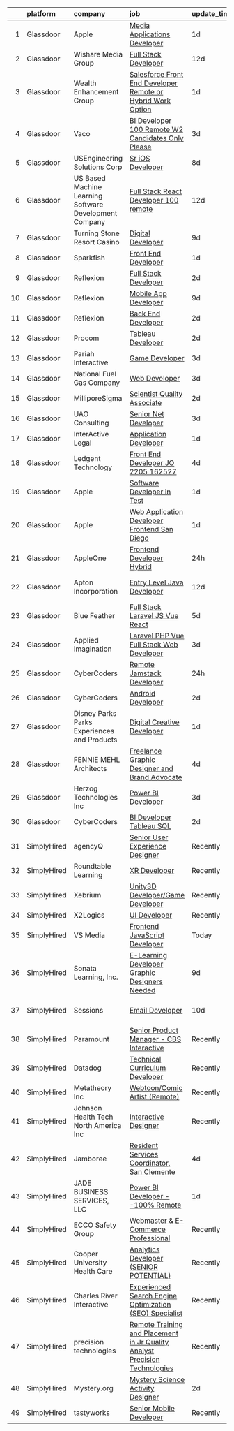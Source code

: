 

|    | platform    | company                                                | job                                                                                                                                                                                                                                                                                                                                                                                                                                                                                                                                                                                                                                                                                                                                                                                                                                                                                                                                                                                                                                                                                                                                                                                                                                                                                                                                                                                  | update_time   | location                  |
|---:|:------------|:-------------------------------------------------------|:-------------------------------------------------------------------------------------------------------------------------------------------------------------------------------------------------------------------------------------------------------------------------------------------------------------------------------------------------------------------------------------------------------------------------------------------------------------------------------------------------------------------------------------------------------------------------------------------------------------------------------------------------------------------------------------------------------------------------------------------------------------------------------------------------------------------------------------------------------------------------------------------------------------------------------------------------------------------------------------------------------------------------------------------------------------------------------------------------------------------------------------------------------------------------------------------------------------------------------------------------------------------------------------------------------------------------------------------------------------------------------------|:--------------|:--------------------------|
|  1 | Glassdoor   | Apple                                                  | [Media Applications Developer](https://www.glassdoor.com/partner/jobListing.htm?pos=118&ao=1110586&s=58&guid=00000181329bb70dbc6492e8b02d0a71&src=GD_JOB_AD&t=SR&vt=w&cs=1_e528e270&cb=1654411475120&jobListingId=1007917016527&cpc=FB7E4A1762AE5BEC&jrtk=3-0-1g4p9ndp9r0ra801-1g4p9ndpqhara800-16963912b763df2f--6NYlbfkN0BvKrLyj5gPmtZO9T8euul8TCxuuKNOtzRJOomxnwSEodTz2Bc-sPZlC5mDe-NOaJjo2lqg1vkfFwxp98o8Uk1OUl-wSy-p70lRg1Md9quEAmJ7vZsz_PZygP14VpduBU0vufSkZ72pY6UMR9vqxIfkCAfeQMD4XkL5GIZg-1cuUoJfKev6UM-sg-FYytctde41GZYrCCZoS1FlGewQlD74v6SqXMzZrMrSXQRU4rRVlt4zWBW2gNrsNQ7LjwX_U12sheZxzL_yx-eFEp4FGsMFTmp6O03UPtLcMNQGL6K5na1S1mlKvMVDl09v79qZpiXo9xRlQhH8gvo6Lxrhu0EwKF6sROA1GrVlazPVbXFwpvoDfqI5-HoVwianfKUWq_ne0FnKekHWFPpUhAd_7qDLy-1mSZmExVs8tYTWZGnAJOq-uoPKUv61TaAs5nj4j2zNQ6tSjlJTzZztNM-MmanxGUg-ZVscJWSBkOazE4SatYhWCoKGx0XohawbIxx81Q5qswLYJqkCsk_9_B_tSbRcCxy_QTjZU4OMMKnQ-LLC_ogWOvR1dua0d51OWwfqyRmsDq9lJ_-pxMO3A6WvfZHdA3WlmkXOA4uVgpHbJD8eeNI4EFs69Q-IGEcKzjCku8DH4Vr6YTRXoEs8oKyrCvZDLKe1S9H8hQMQpu0q_dDvLdcSGgKbbZDDJidGvTLz1Q_-enDsUTQ_H_RPevDkiY9o1iEyGQ7k67XAeTeHiItclcN6PkLYU9dwKnZM8uhlf666Ue6mKCaTLZOvxcsIttnk6RkBEjK1iN2T3m8HA2nsK1g_qeQROvkVlbcw2TFmv11_Ul8fHRKwXahLnslaceZ6JKiueaazLBGKDgZzPBJ0IqltP5CmDNHSmenhiG8e8VxuuRhOdCY8xOusR5l0zhlVfbr0Jzp3TmQEAgi7tJ52gR_2stYt3e_mmkY_sO7v1fo%3D)                                                     | 1d            | San Diego, CA             |
|  2 | Glassdoor   | Wishare Media Group                                    | [Full Stack Developer](https://www.glassdoor.com/partner/jobListing.htm?pos=116&ao=1110586&s=58&guid=00000181329bb70dbc6492e8b02d0a71&src=GD_JOB_AD&t=SR&vt=w&ea=1&cs=1_e49bf6bc&cb=1654411475120&jobListingId=1007886476731&cpc=1160948BCBA38B5B&jrtk=3-0-1g4p9ndp9r0ra801-1g4p9ndpqhara800-4508e494af20f0b5--6NYlbfkN0DUFWzqY9CjH7p4cvm6nAZMubdorEmTj_XqsK4LrSuzGOqsOu_LpdC_iA01lwkdT_ee6gI0LtsDEutQCgmXPUyK-6QGqQTqwIs1mw51ir7LokVnmb8ix9G26zqjJbtBb4-QMII2hXKuvTy7lWxYMWyGxJucMQFLIbx3KNIlI2M6Lu6J72n_eTMhXqu7JQlNhQr6QTIEUX763gXGh3q37O5ZjuRnsv1sGdtzug16R3yx5-MISb-5E8NgOEuZ_rr7Ig9Ixw64KmX9iOzO_6Cz9BGnoeMAXh0ET2-GJIbOG4SZSeJUdP1lYhwNs9Odtq6Oui8q8H9tM1qcLbfqyD5KT5o8fBNRJCcBXSSeiRWL-R-wdAyt5DdnItqrL_kPtySkVs9_IcwJKZDlgFVuR6YIFLjzYgn4FaqIGFyLdSJ8BzEsYzqIyf10GVvR82NF_DU7BlFIoLr9filk3FBUt2mVAOF6ovc2T2QrYx2wtuvmMkK5TP9_d-6tw3LoT2XFxkoYASzC9E1FssnOtg%3D%3D)                                                                                                                                                                                                                                                                                                                                                                                                                                                                                                          | 12d           | El Monte, CA              |
|  3 | Glassdoor   | Wealth Enhancement Group                               | [Salesforce Front End Developer  Remote or Hybrid Work Option ](https://www.glassdoor.com/partner/jobListing.htm?pos=111&ao=1110586&s=58&guid=00000181329bb70dbc6492e8b02d0a71&src=GD_JOB_AD&t=SR&vt=w&ea=1&cs=1_042413ed&cb=1654411475119&jobListingId=1007915736622&cpc=5E31031E1AFF45A7&jrtk=3-0-1g4p9ndp9r0ra801-1g4p9ndpqhara800-0ccc1cf0bafe88e9--6NYlbfkN0D6woh6lFYKyivXHV62vzuzvYTPrX3VFjDhMMqA7YWkr4Gv83HeQTP3icpOIR_rg0H3C9TEu5wyQwFx1Aki4gDl2IygzcdcWmTTuhbxdfJSJ9Pk7Brw-7KW2wGssBvC1NdPbdLTbbDGJSR1TDY7M1O_vchpA5R4SFOSBFfshzd07z7v_cHl4nswqDvjdW3AHyIQDcBI383MFYpcLdGnj_hljbJ0ublBOcmTIip_1zqPX5aKgwTL2xn_IoJlrytg6rJXJIXpWevZV3Folx_IgZww9o3w3pxdHjJOIfsAs0b0msMWb3v-kru3kTx-yhhzsRW0WERwBvqkw5mKb4SHEpXzHzekScXTupsSh1WYxTnFBr06TBwSJnuKzz-v7S3V1fNZ_L1M_QVmXMl-Vg_TEpkix7TA2st0gIM3cy7ggUa2-XUgMzovAMjMjRRqIVv74fNSHRLX1kppBRJAZqhNKCe0kjV-Mhr1F1115Y23pD1k7uJHYFhmi_NK4pne1PHmqwvDZ5EutJQob01XXpNQYL0TW5MHSN7QDiI%3D)                                                                                                                                                                                                                                                                                                                                                                                                                                               | 1d            | Plymouth, MN              |
|  4 | Glassdoor   | Vaco                                                   | [BI Developer   100  Remote   W2 Candidates Only Please](https://www.glassdoor.com/partner/jobListing.htm?pos=130&ao=1110586&s=58&guid=00000181329bb70dbc6492e8b02d0a71&src=GD_JOB_AD&t=SR&vt=w&ea=1&cs=1_e52fd1d7&cb=1654411475122&jobListingId=1007910911163&cpc=FB7E4A1762AE5BEC&jrtk=3-0-1g4p9ndp9r0ra801-1g4p9ndpqhara800-2877968850c5ad27--6NYlbfkN0D_sybMACCpf9B-677oK5j6rPldVB6BlrVvFjO_o-GJZbzuF-qh4PxErFUqfUsv_6uA2A4nw9nY-QOk3WfytwssSh3reG7CR9eXA33i54-jvkL0JLXQuOrfTE_c4FlBCcM1ql99t57QjSdGHQ1skjjnHY4qewSC3nFQav9RFNZ-SpYO3QGyxZawRCX84b_dFm-B5c6au0D6da5mGNVtrH05hJtbd16_ZZkxWied-rMiOSBYNhugLIhh8cNxxiNg_SB-kecK75Ni4zMWktGznwYE6-aEnIcpuRtZQmwfpn0VvXMib93LbXDxq97s6xs056f0aSKq-vyaJH6sHrrMUR7cMy3Rvx3stwx4Ah1erMiXZbL-GRgPJYECuiaTCdhDSBobnM-arWerfcXp1q5J-bz4Nh-5_nFoVBay8qFR5_tQrbEt3S1MARLQXuPQ0_fWriFRg2vjWWT0uUZLtENGFi1uBlQu9d05GFdgDI1qXQEWT1_oj_DzlrBt1vWXR0xbU4rrRUSaFG0gvxeYO4w85PZr0q6cvXB9q5HDSlqOffrVdg%3D%3D)                                                                                                                                                                                                                                                                                                                                                                                                                                        | 3d            | Remote                    |
|  5 | Glassdoor   | USEngineering Solutions Corp                           | [Sr  iOS Developer](https://www.glassdoor.com/partner/jobListing.htm?pos=101&ao=1110586&s=58&guid=00000181329bb70dbc6492e8b02d0a71&src=GD_JOB_AD&t=SR&vt=w&ea=1&cs=1_a5b0c6c0&cb=1654411475117&jobListingId=1007898500656&cpc=297CB4EAB7D64A33&jrtk=3-0-1g4p9ndp9r0ra801-1g4p9ndpqhara800-efb6414dff4a386b--6NYlbfkN0DSvu6NKvOUWHvZ5kfVn0jLA6r6gi4A0bGrrdBcPbP6i-4BvBhGNnttj1WO7njpD_QkGhRsZpKmpOC2lHsQU7wZ2wd_ruLO7-4mNo0OynGL9eNsL4c7Usoa45NpjlPfyOCMAJSRFArUUJG-KWAh6jMl1ZzFLdfrSmb-G8SqY2afuiaWn3ODCPCkumsjRdTlbp745l07Ap4DDTe69oiNFc5Yna5WWPGqSjJMRbVEFrVXwchjDCjD6YVAmIuTlmdh9n9za5aaI-2VnpzHycoJxW57z7je24HreE-gaG8xuJnj3PvPySAhXbiAnDslszCNcuDhfMUoY_EmoQV2OjVK9tKZUIuLvdo9-Tv0PXtWl0Rv5JGiwjF2Sce1lF_ZvNCdMEy1-obsG71cd1Tav8Q6mv7AEEXRAaI07xhSKUJylrdDEJvsVePOmJvjZJBi4Zu76xTwKU6xqbGlbb8gBLMKbHV5KZicXYYw3W54osZXtjZc3e8kBiTJuCXk3qV8DvnIA34%3D)                                                                                                                                                                                                                                                                                                                                                                                                                                                                                                                           | 8d            | Baltimore, MD             |
|  6 | Glassdoor   | US Based Machine Learning Software Development Company | [Full Stack React Developer  100  remote ](https://www.glassdoor.com/partner/jobListing.htm?pos=112&ao=1110586&s=58&guid=00000181329bb70dbc6492e8b02d0a71&src=GD_JOB_AD&t=SR&vt=w&ea=1&cs=1_b4a5a0f5&cb=1654411475119&jobListingId=1007885699412&cpc=444700D72F2ECBCE&jrtk=3-0-1g4p9ndp9r0ra801-1g4p9ndpqhara800-ddc8e17717378d8f--6NYlbfkN0CSV-gn3IqUyQ72S4DWqRNAWMOMkRukKFbbT1DZK8ueMgLdEnb96pBUgjiwA2JbuNGF0SpPxIIV7B10Cj4WLKlTt1pzhImccnjro4QjdqfPh_EcNdlNbWK3fYQw_a9ygKSY3mMBiLpWTjHQaXpX3fHXhGbYyXvDrVYDS_01Mmg_m-mkTCuoTKVb7FVSkXJChXwkOj97C8SQb_D_9naY070ImGZs_8auJQ0Z6-gjZJE45coB8LaVZGkV_u5DYALcqQLc2f26KRJjU54E6ZSZ0idQzY5Zy8OoVjmXEkJD3tadOJfwNcTrnKuwdiAZYWDQgAisGRNj-fCT8U5wdPtpjjNRQXwyP--4XUgNAw5rqbiCKLdFeZOPYCNVe2B28urMRrno5NIxsrUCnLpOhfyGGCXmcknIVy2Jw6R7uV5tDEEgkIzDwlNBLvmocAWb6eZ1VjeQYBqBQmBYoGuttW90fXZtFI4Gx45Uie4WeyXvPBQRmYRAjh9Q2MHx18uUvEzwg9Z9N0RYFA6Pw8ofAC8TewJKpp5XyH3dFys%3D)                                                                                                                                                                                                                                                                                                                                                                                                                                                                    | 12d           | Remote                    |
|  7 | Glassdoor   | Turning Stone Resort Casino                            | [Digital Developer](https://www.glassdoor.com/partner/jobListing.htm?pos=110&ao=1110586&s=58&guid=00000181329bb70dbc6492e8b02d0a71&src=GD_JOB_AD&t=SR&vt=w&ea=1&cs=1_02a51b48&cb=1654411475119&jobListingId=1007895292865&cpc=39A4E8CE329AB187&jrtk=3-0-1g4p9ndp9r0ra801-1g4p9ndpqhara800-05998afec15f966a--6NYlbfkN0Drqv2cs2svxDvjLpEXdnoULgnlhXuTg2ub_cGqLXWQ0sLFulLhsobK3cPNmEuaM108iLnU-CIy4_ZLQWJkkBs3Ch-r_8eaG-KqllBN3a3xR-Avn03SVjY5nGQBwqFh0o5XzBnivrfNlDDpUZF3rAGC4RtuxnULrAfZ4V9RSFUb4q4X6h5sklA7SAzWWafwqYe4KRJzCA01hdKoyIjWAJe-s9QOWQqMSWPTHvZTfzwlKoDb3vb9EG1sNiNuquiC3mfNMayDJqmqN40rBxqIKL0j1q8mc3q5-8cP3NP0nQI5CaFsGhn0jgobc-qle6ZmuQqswwoQGGfJ_ROXATv17Iver2wh1u2N_ogTdfbq_scOF95xZtRRwHL2ab2OQJcxf3OZlAGnZ6iTctG26JJ2AyfNXhKQ6UMZkPx93k1AhDGo5N6vmvE1kCZVsxvZcqwA5jbF0ROEPB9pq25p41PTSURQQSLG1Fghi-V9IpNgLfbudJgafT58B7S7ElCwOwMBQbU%3D)                                                                                                                                                                                                                                                                                                                                                                                                                                                                                                                           | 9d            | Remote                    |
|  8 | Glassdoor   | Sparkfish                                              | [Front End Developer](https://www.glassdoor.com/partner/jobListing.htm?pos=108&ao=1110586&s=58&guid=00000181329bb70dbc6492e8b02d0a71&src=GD_JOB_AD&t=SR&vt=w&ea=1&cs=1_624aadcc&cb=1654411475119&jobListingId=1007916008568&cpc=42BEC95245890617&jrtk=3-0-1g4p9ndp9r0ra801-1g4p9ndpqhara800-ecab45f5bc551d15--6NYlbfkN0DytOmITduCM95-sidwQYEhEkMFRV-4FJ6ekx9i6HN7YXcRb5lk4bD0IsTz3mxTyCHel9ZB6hlitTUB5TihHra3NpvkoFaS3Ymh4xtfu-brN-EZ8GADBeKlod0ke4JEiTiN-lGGhUbKMNRYGs46nAmPg8rLKv272ap5CpYeo03PRlmiJ76WMpJ7ei0j9ZF7Jjv-q5Kk2p7YZkvJLpmecvhjq1f8rKLbAqvzgMqMqqlH3GNxsPEQRP5wMUTaWKDR9fO8BGBZ4X5sCfNN-jfcDbMeTHRAyAcWXh-6-o0EFrMNFbugJxUfq1KiYns7VLVcCgQxqhWIe40MvWR9cutms0MC60afBkFMPc-w5GaAPdQJJkIVMA8_Fyh6UspsYRa6r_sQzpfpPcQWjPj9MAHHUv4Ku3PLEUAFs9nx02RjwdlwFwDDtEGou_XxVUfe9b-2F0DWpd5N8XlbHwY11UVrJpaX_2vhxJxUWMILDegxS5HX6JMVEwrkYkWMtj88uEARJIg%3D)                                                                                                                                                                                                                                                                                                                                                                                                                                                                                                                         | 1d            | Remote                    |
|  9 | Glassdoor   | Reflexion                                              | [Full Stack Developer](https://www.glassdoor.com/partner/jobListing.htm?pos=113&ao=1110586&s=58&guid=00000181329bb70dbc6492e8b02d0a71&src=GD_JOB_AD&t=SR&vt=w&cs=1_fec8ac13&cb=1654411475119&jobListingId=1007914920755&cpc=C891152315FA1AD8&jrtk=3-0-1g4p9ndp9r0ra801-1g4p9ndpqhara800-67e4fdd39bff15c4--6NYlbfkN0AZhccrYCUSJlZEde1UnGXnwlG1V9FU8luw-eezWnVYr9_1En6wc3mzzqtSnv-4GpLxwcH31akk5faPLyjNmJbduIAfGjsk43GzdfOixoMLJxpXGhTXv0dva03SZHWagc8QrlRw6HF7t3i3Pbag-EQsHAe1k1M98B5HJqurwNlyQj1c9KfGJ7zLJX7KMidAYijfJ_jV9TNq9sElvfmuDCH98HOx9a152mMcbDxWLVdynT_rav_3YH6KQIuKLG21oE40V7czGM0jCSkUNt54_e_0shBRPvaDMdWsh98PyU-NDB7HqtqMx-H7M48hwCPepUF5HiKs_MvjqWpmChlm23_km5G0Hk3bucSjx2Ad9JZU0w_TnkKtd32RrkXUClSPyomNs5nTMtG97yl2LVnb4q9LNXiftm8r3ZNS3SfFBLSs80Ry8HstghzN)                                                                                                                                                                                                                                                                                                                                                                                                                                                                                                                                                                                                           | 2d            | Lancaster, PA             |
| 10 | Glassdoor   | Reflexion                                              | [Mobile App Developer](https://www.glassdoor.com/partner/jobListing.htm?pos=102&ao=1110586&s=58&guid=00000181329bb70dbc6492e8b02d0a71&src=GD_JOB_AD&t=SR&vt=w&cs=1_3b36c292&cb=1654411475117&jobListingId=1007894320524&cpc=D2A6DBF304636DC4&jrtk=3-0-1g4p9ndp9r0ra801-1g4p9ndpqhara800-25014b43b441c21b--6NYlbfkN0AZhccrYCUSJlZEde1UnGXnwlG1V9FU8luw-eezWnVYr_TjwKh1ZGohOzdlSt-jZyJoYtBt4U67c7RgjXx3M6bAOrOJyvwKHXm4qZB4zo1Hcp6XM6pnssR78KyEJTe42_BC6MMZlqwnvKeNkY2Xb082_x9bsfE8RiO2kOQRyqmt-Jb9f1LOK6dtmwI2PYvrpzoRYU-hHrmzlX1tSWDafinL_auGIGKXesFYtKBTbOIBcyn94od9nA0sl9szJyA0osSwfT3AOM8LQ75ClaVzPk4qASuWs9-F6ubOlmVgegxv95S5aCVNYjHEPKtANu3WgTEE_X7dP0cMq8coSZJ-XOdvJvTk3Sj6cL7YzKdJa0nfS8Nq_yWohf0dNzKVU3iStD3L6USJbEx7kV7heT0J3nD2W1kpYHhTnPjA0cGjVwMHr88vuDo_6Sa7ok1_1acP5Eg%3D)                                                                                                                                                                                                                                                                                                                                                                                                                                                                                                                                                                                             | 9d            | Lancaster, PA             |
| 11 | Glassdoor   | Reflexion                                              | [Back End Developer](https://www.glassdoor.com/partner/jobListing.htm?pos=109&ao=1110586&s=58&guid=00000181329bb70dbc6492e8b02d0a71&src=GD_JOB_AD&t=SR&vt=w&cs=1_6932e80f&cb=1654411475118&jobListingId=1007914920753&cpc=ACAF1607C5C1E404&jrtk=3-0-1g4p9ndp9r0ra801-1g4p9ndpqhara800-64f3ec5a006a25ef--6NYlbfkN0AZhccrYCUSJlZEde1UnGXnwlG1V9FU8luw-eezWnVYr9_1En6wc3mzyZXn6_Dj2AK1-YOqjfLCzMf-TLYp-UhUAHGwadT9p8CeC09swo6OVhvvcBo1Xc9inRwMUp-QTATb6wM3ykctVMo_eSIlXQ_IxX5PmPkdqMUNkebKquxIRxfqYM5RhK_uEUVtSfJhZA9T6bJnFz01k4U4LumF6KJK6fOryqBB5AMZrIv0_PIA71FpsakuR8SV9qBn_pFWacKz5UPFOAzwShCDoXnCDv2sx1dtMbyeztBwkam6k7qhLKbEaR9mVX56FbDfzAlcoJQlI4vTYTwyx35qe6_O44zSzh-cQMHQpHhJvIBIblG3fbB6N8uDxZG6Z4hJQfJewS4-yOuXWGDmoqmoEpO6g4PkQeG-_jEmnRjI-yr0JNBYLtm0eucdodtL)                                                                                                                                                                                                                                                                                                                                                                                                                                                                                                                                                                                                             | 2d            | Lancaster, PA             |
| 12 | Glassdoor   | Procom                                                 | [Tableau Developer](https://www.glassdoor.com/partner/jobListing.htm?pos=115&ao=1110586&s=58&guid=00000181329bb70dbc6492e8b02d0a71&src=GD_JOB_AD&t=SR&vt=w&ea=1&cs=1_350c743d&cb=1654411475120&jobListingId=1007913483860&cpc=444700D72F2ECBCE&jrtk=3-0-1g4p9ndp9r0ra801-1g4p9ndpqhara800-446f3fe1e3dfa61d--6NYlbfkN0BreR47D9bMWJ28XlwS8rs2_GIFY3-vSdy_Xwl-swcV-mu1ZFQXgVSpWtMe3rAMydT3IG7Mos31yd2tsKg_lmjBMKVVlTLPoONxqJ5ullKYWPOTBaUccyfyc_qeYD0aYQQ5nryx-M8n89BqwJ1PPub1rbpM-q6BFNvOzz3b7lVIH_aiCH8bVT1_TXJTsHCc0Ao-WeP-TpdkrsO0aoFg4u8a-jDrXSTUobNu9mNWyQmVRq2bvkgqNglHN7MEcVvdE_ey8HRDQuGwy4Eh9qb6EfL0XMTirqUK2VUV6VRZwtvrgSXh-rm0gk6hxoE9-pWppRy7YuORaDU-uazKUdPH6u6AuZo0C7yZGrMxBo5kE0EqZqi6kBRfEV85Od6dGOhhNye9O94Q3sBpFscgkdXPc0xfslLyfHmRuA287SuXzSP_bP0kmwRpTMUBo-caqLIUIVL5s-vzhmEfT2b6Hpy-2rdtd85TACMQvDalU7Ao_t34SS41Oz35rof8pSSn8H1XAZGz5CB4_jupRlagSCPQ5r1ZTdqXo_dP8vounqQshSzqvVGCZaKs4VaJZ1gIqoHz9Fp7k48y1gvCXqk-RZ4FFu0A_kjHg---QYw%3D)                                                                                                                                                                                                                                                                                                                                                                                                                           | 2d            | Irving, TX                |
| 13 | Glassdoor   | Pariah Interactive                                     | [Game Developer](https://www.glassdoor.com/partner/jobListing.htm?pos=103&ao=1110586&s=58&guid=00000181329bb70dbc6492e8b02d0a71&src=GD_JOB_AD&t=SR&vt=w&ea=1&cs=1_c236af7d&cb=1654411475118&jobListingId=1007910497616&cpc=E04C949A9101C6A2&jrtk=3-0-1g4p9ndp9r0ra801-1g4p9ndpqhara800-4d2685c642961731--6NYlbfkN0BBGG9LMNqL16EzDx9S3nKk4b6IwprgSJginr0DZD_oW-LxatidhHjS4P3_5EjShmhzwsonSR2_V2F8JMWJbwjba8XWc5lwGNhNl4SNeOpHYBRFuSPhRIt78DK3aF4WVE-4y1fkn_xFbWj6yS-mZSJPHrU9M6MHJOf6odO2OrWxSU9hPiLT1c1Xr2svOeZ8ktsEmsoAjXrTtgiJCHtVTu_fnrj4a8jzOGShq2Wo7OLSlEPPRaMEe9aNtlK3BOgsF0UuqxbV5EuhIrtwjUhFCM_AoYDNl13gYsCkalRxcsN3-DQKWJq2WdQ-M1KAr-4H7v5M-TL06JmWHpmUqxjMUErfFdEeaJS9JPWFpzGcNRdFRE7oK-vHdpPzO2OzUeGSk3Q20NumhUH_CxmNW1in3XXKYZ5ygPTiaCUkAtwzo0DHxkh58a1fCng404yr0xCbvXMOTaqlt7jT0i-f11GAfbZnW2MHwqVFLeTeeAg1a-yMOGhh32u-dVXypS4ADDZve8lfOcUk5BLcgQ%3D%3D)                                                                                                                                                                                                                                                                                                                                                                                                                                                                                                                | 3d            | Brooklyn, NY              |
| 14 | Glassdoor   | National Fuel Gas Company                              | [Web Developer](https://www.glassdoor.com/partner/jobListing.htm?pos=104&ao=1110586&s=58&guid=00000181329bb70dbc6492e8b02d0a71&src=GD_JOB_AD&t=SR&vt=w&ea=1&cs=1_3667e771&cb=1654411475118&jobListingId=1007910511127&cpc=7E331B339EFC28D0&jrtk=3-0-1g4p9ndp9r0ra801-1g4p9ndpqhara800-177af10fb482eab8--6NYlbfkN0AJ3uw67UkkMQvqWNvkJhcEcAy_HNdiiZQ7237fvqtBzfbnfQkmIk0n9TLpQxrVsQeStKFIlVEP9CaJ6Q2GvpKsp-XhRmjmc-9ooCSK6oaSUAtuYPQUyushMSfYtDZJQ3A7ppQ9tNMKHL6f7fg8T9nmiYXQaECYqmI-cjGVcG2JVy3QqjIbKUay1uvD3DfU8A4j1i23vI-2rvbW5w-Y2UyrF5o_GoJAhEWCBBkPG7gwK9tebNLJRUh-UZsp7qK0Hl_SDr98OQJCnllUGLixv-XFWroAbqe86B6kr2lAAbyEuJpNDsrnPsX6WC5OvE_VmNu6vSITPgHj22IfrYTjHWEU5SacrcI7_xAJ6A4HcbjmYDuoOJ3uw1xJyY0z11Nii9GXWjwSIbjbQiVju_2GsXlXbMg8HQpzNyGYpuH5od9wAuDH3vk7V3L8VxD3-aPkXGhfNF8Zc6GtS2c1jxosOVA8SALxGXvt_iN0uRGf65VkaOQ2bOAFgHPFJ_MAsAUHVuLUfbyMmDheSQ%3D%3D)                                                                                                                                                                                                                                                                                                                                                                                                                                                                                                                 | 3d            | Williamsville, NY         |
| 15 | Glassdoor   | MilliporeSigma                                         | [Scientist Quality Associate](https://www.glassdoor.com/partner/jobListing.htm?pos=124&ao=1110586&s=58&guid=00000181329bb70dbc6492e8b02d0a71&src=GD_JOB_AD&t=SR&vt=w&ea=1&cs=1_1183438b&cb=1654411475122&jobListingId=1007913951683&cpc=F4EED0218A761C36&jrtk=3-0-1g4p9ndp9r0ra801-1g4p9ndpqhara800-9b8b3c04cc82bc58--6NYlbfkN0BVk6V6_H-44ShDoAv74t5K7SXG-DpwpkADLomRMHTs5HHjyPhJRCYm2ER_a9Phvu5nNAWyo-cFT-tRAX1Zd4dZp5xvsXYa4BsgiJO5id-FJuLpiPkBZcEWO2boQ6-P7R87YQyA3kxY1jwE1fOupAIhOcQhM3G5NzLDD1DtFWo2xDPgwtyXVN9o1GzHznSjCmaBU6n4jvZQKEP2tV1ew8NeXSsM-EiqTWrbpDrzxthXfzr8FqVcp79wmHgki2ixVoql3RaF5ZAswOxhyoxUXFhaJhHGzv9Z035BpjHjt1w0M_V7KAW-BdybXCU9RI-aIYQBe2OS8EPmGV7YcGz_yHcEltMB9e4uYSFJCHOOiVYD-DHUEOVU66c0nWLRUs6ysWwispRVolpK7Ve4UGNaQ-YU4Zn2b3yvuZMpzBJEvX5vDB1PxoK1Ev4QfT3WgrWKobSdUcfTtKrp8bxuY45sHdAkeGnus6EIpxkt0_co29FVwFFtiIsv2lzbhRXvyrDr12v_EMPlqaF_qeX22X5YZKmn)                                                                                                                                                                                                                                                                                                                                                                                                                                                                                               | 2d            | Lenexa, KS                |
| 16 | Glassdoor   | UAO Consulting                                         | [Senior  Net Developer](https://www.glassdoor.com/partner/jobListing.htm?pos=105&ao=1110586&s=58&guid=00000181329bb70dbc6492e8b02d0a71&src=GD_JOB_AD&t=SR&vt=w&ea=1&cs=1_5cccc744&cb=1654411475118&jobListingId=1007911526220&cpc=71532419B2302243&jrtk=3-0-1g4p9ndp9r0ra801-1g4p9ndpqhara800-6b9dda79abb52ce4--6NYlbfkN0CliUGM9h0w_8eKlsEgnIkBJK96bpTqhd_4PncwuPY3YV73OR2u6RAlGEPlfAmx516us-s7Qbg3fcbfc2Bw0iQ_yvqFOwIBgxHw_Qa9Z07mRXKHneUpwRJhuXnbnlbFaj0LLMf7smfz52lgV3tVqG85Br4JAC-diC_TOKCkzIpu7hgLqSV5URlkvYDZvXvamu6LaLTGjEbR9jq5j7JV9yUH6b7Q8LNCa94wXgvNs14CAudpx1uKPF6OFMpWysw6buwvvm9X9BvK9CA2T_XqD1OtkLcvX9X3V_Ii2lqOjpR5FTxeGQi8ATai_PPftNTfSrSq226MlWT5ntdE2OzI4X0I3gRmkD6dDtqjijpQirk4Cg_T3dndSvlQvx29bqW4NhZieu92rFpdpJcqT2il3iJa0rKWBJdpCbQZ6YwqgKYubdi2cms3Za9PmdkhSywjiW73QHEdSTDpCyePKlM1bLbrqmjGxiNCXIWXqVbEIg--k6rXI5JKn_jHBMHnJEZwVok6a5iDYvDjuA%3D%3D)                                                                                                                                                                                                                                                                                                                                                                                                                                                                                                         | 3d            | New York, NY              |
| 17 | Glassdoor   | InterActive Legal                                      | [Application Developer](https://www.glassdoor.com/partner/jobListing.htm?pos=106&ao=1110586&s=58&guid=00000181329bb70dbc6492e8b02d0a71&src=GD_JOB_AD&t=SR&vt=w&ea=1&cs=1_4b2ba6f2&cb=1654411475119&jobListingId=1007916408140&cpc=632C08DE5A4EA969&jrtk=3-0-1g4p9ndp9r0ra801-1g4p9ndpqhara800-b6cb90fedf609ab7--6NYlbfkN0AOytzrr4nRnIo0SuCvWzSXSVfU-TRsmmwdqLnMtD_jfiLbeFDwNeAMhQYCj5GJwcBy4EmipI-8Wceovzo4-x5K_BX7JTruKi0xRPTb7n588wd0IYq4Ub7V_QglPrnFgDOzKzT7lXN4H6XawvVEArUXRW7PqfE3uSnWnzkY0rBZ-a3XPlGtIBkZfCC8N6YPbDbe7H9KRGkNGg4lqp3BvLc0AHDUcUJwcOWmOfdQiAbvH87Zqs0mIOUlwlL2g2EVL9iRa30F2mHg911nXCOHL_FNrSG6lyrf3G5hTAtQw4v0qSBplUsHX44pijAW3b29PcNXQ6T9InO7SEeUFtjXWUxYIyJfbQC-5Fcx1tnr4H4nw54sAOuf4LmlaUeJ_pT1-4PVE3-X5LvDVXdA7_FNDsb4F2X7x3yPHANn6iFeTqeaNqgpi66ByqVWfyzqvXj03XgqGJkF0zjeZPS9OG0uFYv3PwZN8JM4pxX4WOAwsFUKEaHF_vzaRHntZCNfXd_7Ow8%3D)                                                                                                                                                                                                                                                                                                                                                                                                                                                                                                                       | 1d            | Remote                    |
| 18 | Glassdoor   | Ledgent Technology                                     | [Front End Developer  JO 2205 162527 ](https://www.glassdoor.com/partner/jobListing.htm?pos=126&ao=1110586&s=58&guid=00000181329bb70dbc6492e8b02d0a71&src=GD_JOB_AD&t=SR&vt=w&cs=1_7644efa5&cb=1654411475121&jobListingId=1007907389066&cpc=F4EED0218A761C36&jrtk=3-0-1g4p9ndp9r0ra801-1g4p9ndpqhara800-48c212455f23c3a8--6NYlbfkN0BhfrGGbcblirJ0_oD-V1jJ9SBvie1turFDKTAe6KCgNxcglQf_GDNs19Mxti6n_SoyhfX_yYRG2zmlXeO3lS2SFpcAwYm8eauzwXnMi1ZW9kpgNuVClNbESwvo_Vof-DLDTGwxiBdl8nnZCh3Hs8kLALclHDkPdPHpMz3ajoqfvxxxpWUEtzPKneFr8h8JXkQ2IEV9N-h4qQjQ5_ILfSqK7Kwgy4MH7mr6LLUXtTmHJWsz5uf6DiijjNTqvnZbFpD9M992Zqb0s42IP5cGWFG0Xtov6pnQxw5hSoa7Ik-N2jCCU71qpOH7Br7i25NZzicfjvBsL4roKpD4WGxqk0G7tMuoBooVZN5YTDdZ3WnQjTaOCZiSKE8QGBJgCRnghVbbM1HaCgXPP3ODaCQs2tquv7ZpkS2-sf1UbHHtwRMzMgEhS91w1N1i8QBf_VGUz54bG9cwrVJ4oiIjv5r1A2KsA66j6dGPgXU5_L-IbcEbacNHxzAiV_hGNR2L-zR0xW6KU1p7xWKAFC3TunkVe32nCj8ycHVfvWHB4yMcdH43SX9PSZtgOPMmGQSIJWi6mparyLFACOhjCTo6lAZ8Rsp1_GRG_pY7tlphaVk9JsQXRZT94QJ6yr3v_10nsZxu1Oln_ygk1HUi8X6zGeOTnGUT)                                                                                                                                                                                                                                                                                                                                                           | 4d            | Los Angeles, CA           |
| 19 | Glassdoor   | Apple                                                  | [Software Developer in Test](https://www.glassdoor.com/partner/jobListing.htm?pos=125&ao=1110586&s=58&guid=00000181329bb70dbc6492e8b02d0a71&src=GD_JOB_AD&t=SR&vt=w&cs=1_e6cd2791&cb=1654411475121&jobListingId=1007917018892&cpc=AC285F3A3ECA6BB0&jrtk=3-0-1g4p9ndp9r0ra801-1g4p9ndpqhara800-82897a0a354a2fe3--6NYlbfkN0BvKrLyj5gPmtZO9T8euul8TCxuuKNOtzRJOomxnwSEodTz2Bc-sPZlbtkML8D-m4p0JTgu20NFrYjtZgnzhufwmxXyoSURanRN8_KbfQR4eKDjWgl3_uypQyWREJPjesyQjhFrCtAQDXa3ivuZZSGYsUob_gSI48IcwNT-YfpjfgISoAm7_qxVwj1bFaT7KPfRHYrkloLXc8Kv1InbT6KKUdRI9D25YKixrJhCylbrpEbmD2cRzlXZlHvz1saSNKA5Fj1aZkYq7Zjbz6QteQcUiB7lrl4bS_wJRINPUUOk8MU8d45a2TUrAnWKTDOLRv6RME30ohQfvGLBNswK7RQ0ASfifjLN9x-Lr47PiXKDQcsaw5gE9GjDMz6A_HoHfYuTZMJwhoqh4qTwI4MZ995RH2iTWZA_j1l6NURvJtIk1NNM7i8eHB4Oi02nojrJ05LFaRB_dpaP-BP5XR6W0oAc0dHHsnlHksvyMcTcC3tJ5KVPJXdE5IYKhrbYcvKqgMgPu8yjkbN9f4no_N4pz_xPlqWyhA_8a4paRAefwZ8CdCZzQcHvhmfA5k7QgAh041FxUSbN0hZU-9lq5z_ggj_46fSAZPuf5kY9UuoNVZoeWsUDCucuhCAQECQyrxi9ZIsajXOlRwCgo6qmTzFpF68Ygg05r7ZkGVh_I9Zfgh2hnlzzFtZ3KTlpQDDhPDOojf6txty5SjBxpf_C3gdKCE2w5k7W0k3ioSURhiQjG1PXv78Ryc9h6rHd498ePiuUoff5HEeVClB6AbG9yvYP0S53nT_WQs_vtPqByod0cZclDlafYOUV5hmQJPpPWVTwiAkhUGqGwlLD5B-IX0PKDJYiLvOWZFbtdtBwB_TZ9H_VJrRo2Kas88SYe_7CGQ1WP1PQUDzwb3lJMsZUphCqSmZgi3x26rg_WK_CpqNZLo-CN-StvobdJzm2)                                                                     | 1d            | Boulder, CO               |
| 20 | Glassdoor   | Apple                                                  | [Web Application Developer  Frontend  San Diego ](https://www.glassdoor.com/partner/jobListing.htm?pos=128&ao=1110586&s=58&guid=00000181329bb70dbc6492e8b02d0a71&src=GD_JOB_AD&t=SR&vt=w&cs=1_31a28c23&cb=1654411475121&jobListingId=1007917015480&cpc=AC285F3A3ECA6BB0&jrtk=3-0-1g4p9ndp9r0ra801-1g4p9ndpqhara800-c03eb1b37685cd5c--6NYlbfkN0BvKrLyj5gPmtZO9T8euul8TCxuuKNOtzRJOomxnwSEodTz2Bc-sPZlC5mDe-NOaJjo2lqg1vkfF657xw_wrlZpg9gTtTTnJdb6jkuUd7KZizEExBTsKnYYxUZyTKr_uA_NWgNyJyO7edlDS2VLapA91F4I4pFliWsIzrySOVvpaMXRcQvrhyVU1nI3bA9Ug5h9_9Kk0DNnvCXeWnudnqXkRWwfl4XunhqtFTHHNMohFh675ov3h2rRFbi93L40G24_uPS1azOZHmPmJekXAR6NTxycOcLbcTYwvSVXIVwNzHmQvCHbu2WoG6TV0d4k3EHSezA-wWWgyEQTNj-Y02XbMuTl4b8K_EXByz19XpuN5Isv5VXe-kbOyevRgLoxock1UD7PQGoJ3Wp_H8-0aFFCb6oKRMzEwsxEHQ-Of25QzCXdzoLx7pKvQxHGy8MhIe2tW6sJKldTMgg4uWmSLAf0lkb8rLQwLwY08VLtKc1inv_GOqOrK1JpaKULRUmU32_YCv_7OWGb4ww1rS_XNKUmUX2J-bvpaxAqBBWIr2WwjAD-HdZGAOo6hVVDD4byqHSGcP76plX7RFJsZuo-nLb3AQmYmKSUiF2pPLYO9ddmIoYgMLaL22GbdyGN3f9ChVIszpvUcbSxkvDK5expsiacEBFoThcCfZ1XhTyRVWiSM28GlYKLn7WiWM6z7pD__AvTtsG_1yS2XqkBukNQXx87iwz1_hH3aW6wSyRL2dpYDi7hQKSX89owTKpmEVvD2N-HwB73fO5TpSuaFa4glTO2j5mxVMtJTUGXOhJMpzPS2EQcuYia4a-nZ2ud1MLHqVr39sZ4ex11j2FCCsvp1m8IQuJVDu-Ta2OcW7VifchMhZk80OxN5jLnnlQMuDQrXQBFObDxczrqJpKgwW2Yy-h2ZIWunWLPE2z_pQrJ5m8jcL_3-Kv61WFlfczU4gcp3KKpGEBYkV3wHg%3D%3D)                    | 1d            | San Diego, CA             |
| 21 | Glassdoor   | AppleOne                                               | [Frontend Developer   Hybrid  ](https://www.glassdoor.com/partner/jobListing.htm?pos=129&ao=1110586&s=58&guid=00000181329bb70dbc6492e8b02d0a71&src=GD_JOB_AD&t=SR&vt=w&ea=1&cs=1_c631f63f&cb=1654411475122&jobListingId=1007918141484&cpc=F41FEAB56D215062&jrtk=3-0-1g4p9ndp9r0ra801-1g4p9ndpqhara800-ad5f0680bb5fd8e8--6NYlbfkN0Akmm0SHSm6KXMG3PLe28cvsql5ALZY-VGg2iXYcU3b0_QqRwb6uEYTLIurolMOrvwOWH5p6QUknwujx03SMWMlcC10KEnRy1UcT4677z3zgg2ulnxwwtCZ_1dIqvfuIhIuK5tOCshydVDLWDzGSBvC-9QeTrrfrhucyyoaTp8k_FpCInVpuzTDOaOAyaQZ6o2D1jMGvu2NKON2ytR73CtprYWY5l0dmogIP5XwBfP7sdvw4QrLBmVBDcw5f_SyxLXW5H3wSDjvFqYglgtPPwBZJjf5Nvo2kgGF_EVOsYe4Cdnb7kjAXMOOYMkaMBz7OCRjoG9o6DtJlFGKELpMWqMLnL5UlPyB_D4kfjiRhMxLew883qp_xehtvP7SbhG_zuduEjBnhUKSobryyvmbxF6lv_90KmMAWGIPpForGYUcA6tVXG3jzjM4QpvICIZnOMoFevHpwlI92iR3YB_shzoxqtWmUgEkajF-0ICBLK9GIInJgrhEyV334LB4uwXJMHtZDAQ4j1tBl3GykZdltPZxX-7Fv8Y093AE0_BgRtyAWhnCWibylyb_SvvE4Kg09zOWyA1B-4THYQ%3D%3D)                                                                                                                                                                                                                                                                                                                                                                                                                                 | 24h           | Rowland Heights, CA       |
| 22 | Glassdoor   | Apton Incorporation                                    | [Entry Level Java Developer](https://www.glassdoor.com/partner/jobListing.htm?pos=127&ao=1110586&s=58&guid=00000181329bb70dbc6492e8b02d0a71&src=GD_JOB_AD&t=SR&vt=w&ea=1&cs=1_8bba69a4&cb=1654411475122&jobListingId=1007885708203&cpc=F4EED0218A761C36&jrtk=3-0-1g4p9ndp9r0ra801-1g4p9ndpqhara800-6f272ed4bb2a6c48--6NYlbfkN0D2ze1LgFXIe3mtGr7nQ5C7omE0isRnfyhjRHPncZwsRxpSmcKCObec4Y1myyhwdNrpNr8imX8K2RJIXaYpFfGfLz0kWjCYVj6KMxpoOQG66MVc_NflTJLc1aj9AH9EFwT8KLwRFqVvPB9S3pY4qRQmD4DgM-tCaBc-0NfgT2KNIaowYpMmfpTixAZPlf-WOTNXs6zgpQDmNfO9qeKIMMaSdDbzu_Y4yu7vgbvcsJ199GTtB7zPoi7XBbWBUAiGh7KF8nnIBb_W2wYJnfznOwDuRtM1Wcf6Fyhr4wKAH4tuSvCYhGx1mvPcO0KTO9PQk3jrnHTWuJT5LIkRU2tV-rvANCz7fsA0DAWwT8Itg1CKQ9nnd9u0cM838IoZpCZWeK2nj0EVNj6k6QBPzjIfUZoetgKcmWtYMlpCSTceWq5t_vo76oEEu-s86X0_42UGmilyx3ycoOyUZqLhWLODmLPAHOFplC2Vq9bSmsrnpWJhjjg_L3v96kvnU1VzxRrkBZkowRkrEG0irg%3D%3D)                                                                                                                                                                                                                                                                                                                                                                                                                                                                                                    | 12d           | San Francisco, CA         |
| 23 | Glassdoor   | Blue Feather                                           | [Full Stack Laravel   JS   Vue   React](https://www.glassdoor.com/partner/jobListing.htm?pos=107&ao=1110586&s=58&guid=00000181329bb70dbc6492e8b02d0a71&src=GD_JOB_AD&t=SR&vt=w&ea=1&cs=1_a055487f&cb=1654411475119&jobListingId=1007903535263&cpc=6A22310A23505C64&jrtk=3-0-1g4p9ndp9r0ra801-1g4p9ndpqhara800-5daf3a32cdad1f53--6NYlbfkN0Bjzo66GRYeSgg8d_g4_BOFfn_VKgeryA8coDzoBPYkdikauHBD5GwTdeWs4BmT3OpTNlBZP78JrFOeSrFukn5PZJS8_65aXzpAYzQgOsMdhgSVvDbqnZV6J7cnCfCf9yDtvuFmPLIbNwlYV_fJviCtY3pO7LHCpHQF48DPPIR4qUNOwFWg8l-fm-tB62R3SpcxOx3qeUmmunyNTCMo_do24-y5_9dsbrVMjHu3S2HGB4SFBdqhh8wHEsWWQVqeht2VMkC0j_ggyzHU7Fd8ZFcXSzFBAxikkgHQLmGuID_Ujr0uNXE2kQFlEculx28i8ONfQi6V5ziuR3ePrkCMQTdeil2NnDlp6zpdW6byQLeBawNj-w2uWQPNG5B7xNLWtgxEzZqDr7u7GBpf14PvDoKXwnC0dYfDAhds4KrBOJTxg-8t5yFVMNrW8W7Q-xWf-9RqWQDaDL0AbREcmxwtkJpXruQdMHibjdQdwVAIxlAc234tbLuZC_s8knpQue7nqSwgrp-R0iopTQ%3D%3D)                                                                                                                                                                                                                                                                                                                                                                                                                                                                                         | 5d            | Remote                    |
| 24 | Glassdoor   | Applied Imagination                                    | [Laravel PHP Vue Full Stack Web Developer](https://www.glassdoor.com/partner/jobListing.htm?pos=114&ao=1110586&s=58&guid=00000181329bb70dbc6492e8b02d0a71&src=GD_JOB_AD&t=SR&vt=w&ea=1&cs=1_f09536fa&cb=1654411475120&jobListingId=1007909584687&cpc=B101C867B3EF2D75&jrtk=3-0-1g4p9ndp9r0ra801-1g4p9ndpqhara800-be5a63a73b7f1f03--6NYlbfkN0D8j9N0G3bmE7t_bRxWCnyO3V8nRNicLzIRxQmtr6sajtSbey-JVwvqIbU1LBnhwm68MiLRHJ2RJsT2pRwLvcF7YY2fYIds2opRMXYce4nvBD7s2tMe70tnCAlKld1CwsoPR-jrhULDCBi4UG6MllrFdIZsZGCxtio_6GQ3R8l_LcMj6aIBOwfdzuITtOiBKIy-QhBhFZJVFzzeP38eFT_jHQvw4okZP1AWStU19hy_YsJodluSMRJs6TcoAmav43Di-TerQD1pXqmaa0528IF3Ft2aSWZMmGJJqEN74lALiAw7n87U3RpM1VqdXF40tHBmSOly71LZOfTS1zoxOqdSuyF_WqWi91tK81hMJUkLpdYPS1OZ0-Qoz1o2i2P_-OHJtvKB3ZUl4n0f5qBh2vTw_dKFRUG10ZU9NaKRi0RgJugU6cFh-mSlTOTV6Te2taWWeF7UQDhWDcp7sIY5BHArAwiS-ocuedC1wlSVeD5-MezX7_41yRxcSmzpopCN-dL8ol_sefp2aWG8hoJnpQHq1zt4A1UKto0%3D)                                                                                                                                                                                                                                                                                                                                                                                                                                                                    | 3d            | Remote                    |
| 25 | Glassdoor   | CyberCoders                                            | [Remote Jamstack Developer](https://www.glassdoor.com/partner/jobListing.htm?pos=121&ao=1110586&s=58&guid=00000181329bb70dbc6492e8b02d0a71&src=GD_JOB_AD&t=SR&vt=w&ea=1&cs=1_3fb2aa49&cb=1654411475121&jobListingId=1007917890276&cpc=FAE5E775D180B2FB&jrtk=3-0-1g4p9ndp9r0ra801-1g4p9ndpqhara800-a9dca411a0c2db2f--6NYlbfkN0CpFJQzrgRR8WqXWK1qKKEqALWJw739KlKqr2H-MSI4eoBlI4EFrmor2FYZMP3muM2CC_ggt6sDmRXBlSBbII7bZ5WPL7UUMwniuxUFKuGelha7f5-n7htihbaEQrP1On-uz3StFIy_YaWGXeggUcRAwh7rKGyxq3IvcGuVJ5_WnyVC-PaxVvTsmWx1y6Op8FEpCyrRcX324R6r18fmsp4SLZRG_sqBbjjqvMydAkxwYEl3n0c_2tzt2FvKXASKHDHnyQMt_w94t3DHDmDU5BMoZk1gKBGuAd5kVX_mUMu3eFkSkic3LWWDTaOtzYl2iGkVy5E4OP6oWAv_TUvU6MeEiMRwRB6ZQ74pWJpBIRTH94ctzeUfxSTPvZ8-1R7dh95k6IF8pc-NDpcOCANI19e0SwzYZsIN4Wqq07OW7Fe29ga4Fdl1CjtegkV1q0VPqff06B9menYg6pwsD52y8lflkA3ChW9gxmzOusqU7XXqBwywEflBpcjmRI1FrbadToZnHOVO4Ck3YecD3SFDZrpiy3JEUL2ZxrQ41G_NyjrbovMQgE6m4EweFY1vFCFdMRhdsN-wSfjobYH_m1Ee51qa9pQSJsUaweQS3IQMdo3boBE-YjbJJfRbpzFtTUtqa2wx1I-oWVbG487xMujQpUqK-yEjIjshjiq7-JpCM8_dPTK3W-wFCKxtK93q3zbAHwNnnBZmKBgxXqJYSH5VrFItagE5wxxedapqlgwz-_1HlRwSuw0wbunFYI4RrUOJIU00_h3TqF5T5GBpVK5QSTdNtN9rwP6eCVyCK3r7Ans2oOylphJaHa4--0nusrPX61UcJM1M7a1vbZPh6M6WpXWGneX4KRM_XvFpUQY5kSaRdvFivUFqJbYCfvhwyBWULlInpi-sxmdwGYVKneJMCmVf4CRPCPVmtkY2bvAqPxJvOxKrirER1GfEFvpkdmEPLwCCPfM6vUvLcfXb5tEGKFXMmn0v-OiysO5iB09_iVsHjhcvvxEtcwGg) | 24h           | Los Angeles, CA           |
| 26 | Glassdoor   | CyberCoders                                            | [Android Developer](https://www.glassdoor.com/partner/jobListing.htm?pos=122&ao=1110586&s=58&guid=00000181329bb70dbc6492e8b02d0a71&src=GD_JOB_AD&t=SR&vt=w&ea=1&cs=1_35453c0c&cb=1654411475121&jobListingId=1007913997737&cpc=1CBFC3E34E2A31FF&jrtk=3-0-1g4p9ndp9r0ra801-1g4p9ndpqhara800-e6fdf33be9353c5a--6NYlbfkN0CpFJQzrgRR8WqXWK1qKKEqALWJw739KlKqr2H-MSI4eoBlI4EFrmor2FYZMP3muM3eatKUmUk47QkuHAXaIljQrSWo99e1ZxjJwUkuO8YHY7yEWjR-DFP-WI3tF6ZHPCCuf7xmNMu6jaogSbSfMxq8mds8mZV7YkXordlfnG00Vxda8VUb-PTbvVvIkFKfni-iaIOC7p7x_t_qrCrMJHdqY9vsHUzKbM3KxAgIwkNNWtoxK81awnxgur0SpqdSxLLjsSi-u38sjW4LCZ0SRnBe4BdW7Gf4L9cnwU0H5g8T05imp1B7eHeN-XMdHfji5WydW6I9wGIg5RzBfVhNDsmpd2lmYJN32BxbxydAmyJxSnOjaioQOnbxikxePZFQ-VLu33aNssg815oYEwcW-QxldNV9RgLTa6O3GlQpwzl-AVI1BOL4mvuqgkE2-vlKJq4DfhSyd-byUCXAw4kY9YQ_cmLwaDXKsZ2pRUQZwUZ_7QeUVMSF6iZ6BhAxUFOfK8YTGNusRoOeqRfH9IxS7oEDGU7fYfQwW_wV1eJ1fI9nBISpyq45GP0BUTTQ6ZJgt8bGnjc19sPQ3BI0lW0xAb-HsbFxQxbkhm2LW8r7TDs9Ku9qdlAdlNSt-U5Af5PpYpqCLIRDK9zaVTMDEo5dGu1UIwjiRHkF3nF_zZUD5zOIho3pVme5QzHYgdIXOWwsCVKuFrRWd5UyGKDPceoKcNCf4mLGFXD142ip1ftZgRFESeWrSyhG-ZjYjX3lxCjEASoF41MgILqoAU71I24AZ6YROLbuAtLE3YGL1va-WQepE_pKeIPbNbCg5lMOrDt3Lt-b7SMAaKjupEP2kiNc8qRa7tnuxTooWKwrM8DxDuDvmiQgEDu26bhrfS3D59QTgPllqzTsm53_jGnbaiDA-OCuM-qKEX8UZvKJ7Jkwf24Ewq-S7QWHvqpW8k4dgMIz6SrpcObtDWA-yoMbe6RlQIail3AFEAWygUI%3D)                           | 2d            | Belmont, CA               |
| 27 | Glassdoor   | Disney Parks Parks  Experiences and Products           | [Digital Creative Developer](https://www.glassdoor.com/partner/jobListing.htm?pos=117&ao=1110586&s=58&guid=00000181329bb70dbc6492e8b02d0a71&src=GD_JOB_AD&t=SR&vt=w&cs=1_75cb9091&cb=1654411475120&jobListingId=1007917187989&cpc=B076152010A3B66C&jrtk=3-0-1g4p9ndp9r0ra801-1g4p9ndpqhara800-7e0952e85edcc5fe--6NYlbfkN0DAFTyt7pbDCC2JPO79CSdi1dIb81yjczP5qsKcZIxgiRd1qisRd4re16D_VG3-wzVi2F89qZSDP_89wJ3ih7X2JlOoEuibAXhmqY38ujqLOqubCNgrGsimcnBLSyBlwzdA9OJiywOJsgsADhGsVSSk6oKs51kBGl4t5QhDkzITIZM7f5Cu4po2xyK46G0VntLax7jkqxPUbVc7xr3ZL4SE4usnljkPHO_N2b4UsraRo9jAp4b4hdBxvLptmuPWHoQ_TNya0ypQlIoE5JFL44EpYWrIqVN5-2FFOfjlhg9o-Sp7y-No4ErKi_FmsBlrSNs0RReOLUSXfgjM-E1spdKtD67cOei_mscRmroAGWlGS6nBNu0fE50j66Vo8AtHPIcsl5YeRPjSSPU4d-MS2ebgjV-0gz4W-qf4x7FrgCPwo-IrWX4XQR2bu68Wud6qaZs%3D)                                                                                                                                                                                                                                                                                                                                                                                                                                                                                                                                                                                       | 1d            | New York, NY              |
| 28 | Glassdoor   | FENNIE MEHL Architects                                 | [Freelance Graphic Designer and Brand Advocate](https://www.glassdoor.com/partner/jobListing.htm?pos=120&ao=1110586&s=58&guid=00000181329bb70dbc6492e8b02d0a71&src=GD_JOB_AD&t=SR&vt=w&ea=1&cs=1_44fd33ec&cb=1654411475121&jobListingId=1007905966163&cpc=8795CF9063CD573D&jrtk=3-0-1g4p9ndp9r0ra801-1g4p9ndpqhara800-003ba351f1dcb63e--6NYlbfkN0BG1QWpzEe2U3QA6Vqi_sjmYLnL8UwDHOnvXMvQ4BPtGbvMljWF5gVU5_RMG5pVvERma6uIN-MpxqkUhFukZ4vNRes7jdVyWOADuawNGmeBJnAqSCDmmO39KoweiRYWQT4BEB8Htc9ANfSiAJIK1VkPXbz5mYM_WZfjaoddtL36X0oZjMoqadeuX_9C8PqgiiUAklXoMsQU0-W6Pt_wiyeNuChH83nlwR3wlzfiCUl6Uku1qVYkkAgYbZfqp1knh8F3NkVO8WL-UUGcy0l03F8Jsf1YdpBp1ppGLMdjADfZeRgrJ6WYKjg1BCNSyEdrpZrilEJG1YYlap9CoOXSFuJagngZIUhWsEyrXBsez9armLzXGHmkWaOSMVVnG3XGgGITn9-d4lApA4CBKTNXw7FWFwp6msHEzBAS-hsr4EXgiYKGAm1xrxQllfklVzwhtKYXd322BZauDmFmB3Qo7hZJasafvtzxvw6CxtyEUrdU9MrpEvCg2xJw9ytKx0HbKA0%3D)                                                                                                                                                                                                                                                                                                                                                                                                                                                                                               | 4d            | Remote                    |
| 29 | Glassdoor   | Herzog Technologies  Inc                               | [Power BI Developer](https://www.glassdoor.com/partner/jobListing.htm?pos=123&ao=1110586&s=58&guid=00000181329bb70dbc6492e8b02d0a71&src=GD_JOB_AD&t=SR&vt=w&ea=1&cs=1_ed87d788&cb=1654411475121&jobListingId=1007910068716&cpc=47CFDC01B3F81FAC&jrtk=3-0-1g4p9ndp9r0ra801-1g4p9ndpqhara800-1fe40ff72e4c7ec0--6NYlbfkN0DUgrvazH2jlrLPIS3WDRoP0CZ7_3-6jRCFBkxfO6SsLPY2rrCh6mibPGVU_HezmJhTfwqD-fRIjqko9_xbA2lypk6ZW5RvU9Zdgq4jTeG-QAWWcaD_LMpQu7i5pYtNUks6Mn4MMR0Q71CT3-0MEx6a8GD3Xa7e3UuU2-Ji8IXl4RuC5ekl6UuxWcLvLdCj8ZUkMcKW7_2U64_hGOOfjiq99DyART7SzpL5A56GROXtM6ub2rfunsTHJerh0d8dKQ4NpxE9wZulbWOFD-pehkYFC08U4SGP_74jnEcvuuKIFv6cmSpwYV3zP_h3LHw1Dz4O6HeZuvINonnOvyvd811LqwvuXIAm9hHTCpwARIJI63gleLrNrBZg3blBGg1pP2OTN3HWE_BiNJVmjO3WHWwCPEu_NL8CAI0B2qm0r479gvXlDTnkmsPA5v7LOUugmIift-oK49Q5cXep8matisLEtiHjI00dBwr8eMFBwj6M-04Vwr5obcoUZ6aSyfIoqpQ%3D)                                                                                                                                                                                                                                                                                                                                                                                                                                                                                                                          | 3d            | Iowa City, IA             |
| 30 | Glassdoor   | CyberCoders                                            | [BI Developer  Tableau SQL](https://www.glassdoor.com/partner/jobListing.htm?pos=119&ao=1110586&s=58&guid=00000181329bb70dbc6492e8b02d0a71&src=GD_JOB_AD&t=SR&vt=w&ea=1&cs=1_dfe795ab&cb=1654411475121&jobListingId=1007913998417&cpc=FAE5E775D180B2FB&jrtk=3-0-1g4p9ndp9r0ra801-1g4p9ndpqhara800-e0714358a1dbc700--6NYlbfkN0CpFJQzrgRR8WqXWK1qKKEqALWJw739KlKqr2H-MSI4eoBlI4EFrmor2FYZMP3muM3eatKUmUk47dS6i2AgW1rF1XpPWrf7uq1TA2Vmn0lOKnK9-yq6GbFypn2_YxVjmp84fNvcPGNYzluCPf6SL3rYt2Ha8--DC8tf7Or_28H8lpDZD73xio9V43OyQfcQWKHZqmbTk4GkYiM_5ctIF4Cskv_X-Guo1IfPtWo_N5asVqMaMJnwgkez8B1aw0IlOKOZKu5FnbwhfKJKzrS6alceXBMgM6d5qXjIKloaXlYBfE-tsAfU6jt2MzBJRus38TNBgHGVfO3iXFz_mYWOE29j9ygslN4ZkcjQW6-wzefXiebos0roL07IUmsNN4ygr0TY-pG9M6ARO-MA8WiCqKKKD0ICEkWdcaFANNkOCVbspHfITIYlwLDwqilwcjAHyJJwzCZfLcjBAlUourZW-U6PIFbwF-6Axdm8Z7T3tNVMBZ6DrQp2dIeDXMLW2ATPxHdSJMZkw9DPZBooPjMVmPKFCQNBFbPzzk_aGggN77_AhMP_Qo1YDcwWQFHUurwl_Gch26uTofEzwMm9v3XTRSehdDmh8Xap176smLorLb6-HIibv3eGhJ58hZ5Rylv6o79jK-GWDWlaPEcV9ng4SMVxcUVbitS9XMhniQ-P8v9OT6D5PVO9OkFYrizCCcT4IfY4VV7spxpQVYr79AvXCOi4wCCySkreFkTY0uWQDlcZiM4MNNeSablKs0XTtqipIUoBs5WSpa3izt51MUrZt5ENFp3Q3FUebd0JUs_890cfueD4ariUN--xY3ri9AhaynAv8b77FNr6BWJXgkcC0aopIiM7yxcWAsaFDhXlCTrsnj2iVjDiVhmgX5lL7s6YcXXMo3v76wgg0dpKVyiFLBtcBk5OctP677fH4nUTvcE4epO0tflLKBU33zSZyhQSPbPMUt606dTjvtwoFCaNMWD5xYdpYTvq7b0%3D)                   | 2d            | Tempe, AZ                 |
| 31 | SimplyHired | agencyQ                                                | [Senior User Experience Designer](https://www.simplyhired.com/job/cIDtvicOoH53aMYEP0Ljm-akwv5PTKqGSpFWDKdyocaD4666RjrRkA?q=interactive+developer)                                                                                                                                                                                                                                                                                                                                                                                                                                                                                                                                                                                                                                                                                                                                                                                                                                                                                                                                                                                                                                                                                                                                                                                                                                    | Recently      | Bethesda, MD              |
| 32 | SimplyHired | Roundtable Learning                                    | [XR Developer](https://www.simplyhired.com/job/qvFIadB82qmPKcwbS-Su0yZRi4ORLl-D343HzeTnEbsndyKhfpbK4Q?q=interactive+developer)                                                                                                                                                                                                                                                                                                                                                                                                                                                                                                                                                                                                                                                                                                                                                                                                                                                                                                                                                                                                                                                                                                                                                                                                                                                       | Recently      | Chagrin Falls, OH         |
| 33 | SimplyHired | Xebrium                                                | [Unity3D Developer/Game Developer](https://www.simplyhired.com/job/YuUbm78xBqflz-omGH2qI3qNYNDhQatwxs8NlQ5gujkRGKlVBxr80Q?q=interactive+developer)                                                                                                                                                                                                                                                                                                                                                                                                                                                                                                                                                                                                                                                                                                                                                                                                                                                                                                                                                                                                                                                                                                                                                                                                                                   | Recently      | San Jose, CA              |
| 34 | SimplyHired | X2Logics                                               | [UI Developer](https://www.simplyhired.com/job/K7e7k8DCr3xU0Za6gglqUSb8upBvvxxXPj9or0Do1zCdHLu7dosWWA?q=interactive+developer)                                                                                                                                                                                                                                                                                                                                                                                                                                                                                                                                                                                                                                                                                                                                                                                                                                                                                                                                                                                                                                                                                                                                                                                                                                                       | Recently      | Remote                    |
| 35 | SimplyHired | VS Media                                               | [Frontend JavaScript Developer](https://www.simplyhired.com/job/moynO9Rlzjg08iem5hK4prs49eESefHjabE_J2kmh2oA1IU0o2o_OQ?q=interactive+developer)                                                                                                                                                                                                                                                                                                                                                                                                                                                                                                                                                                                                                                                                                                                                                                                                                                                                                                                                                                                                                                                                                                                                                                                                                                      | Today         | Manhattan, NY +1 location |
| 36 | SimplyHired | Sonata Learning, Inc.                                  | [E-Learning Developer Graphic Designers Needed](https://www.simplyhired.com/job/TeOp_OrT6WJHKtS9nJO2bEVOdUxqEykGbF3qqn-283MwEQytUgS1IA?q=interactive+developer)                                                                                                                                                                                                                                                                                                                                                                                                                                                                                                                                                                                                                                                                                                                                                                                                                                                                                                                                                                                                                                                                                                                                                                                                                      | 9d            | Remote                    |
| 37 | SimplyHired | Sessions                                               | [Email Developer](https://www.simplyhired.com/job/GLpF0ugho9UjpCRpz_2U5IjR1PNkBGKYpx3wVYVFdcNpQO964jlxJQ?q=interactive+developer)                                                                                                                                                                                                                                                                                                                                                                                                                                                                                                                                                                                                                                                                                                                                                                                                                                                                                                                                                                                                                                                                                                                                                                                                                                                    | 10d           | San Francisco, CA         |
| 38 | SimplyHired | Paramount                                              | [Senior Product Manager - CBS Interactive](https://www.simplyhired.com/job/iWBBITr-PXNupMLE81yA4uQK5-Ztt372PP-MDAhWPXx8fN0mf98MkA?q=interactive+developer)                                                                                                                                                                                                                                                                                                                                                                                                                                                                                                                                                                                                                                                                                                                                                                                                                                                                                                                                                                                                                                                                                                                                                                                                                           | Recently      | Remote                    |
| 39 | SimplyHired | Datadog                                                | [Technical Curriculum Developer](https://www.simplyhired.com/job/7AsvpxNMSBKkimZBLfLlfQpaLAzckREaPgbshD7TS7uT_RLJGuB7iw?q=interactive+developer)                                                                                                                                                                                                                                                                                                                                                                                                                                                                                                                                                                                                                                                                                                                                                                                                                                                                                                                                                                                                                                                                                                                                                                                                                                     | Recently      | New York, NY              |
| 40 | SimplyHired | Metatheory Inc                                         | [Webtoon/Comic Artist (Remote)](https://www.simplyhired.com/job/3nYCJFPFSVsmRpv_TlLlRrsPc40lXQfpZG74zVf4x5OsN_VqFc7nrg?q=interactive+developer)                                                                                                                                                                                                                                                                                                                                                                                                                                                                                                                                                                                                                                                                                                                                                                                                                                                                                                                                                                                                                                                                                                                                                                                                                                      | Recently      | California                |
| 41 | SimplyHired | Johnson Health Tech North America Inc                  | [Interactive Designer](https://www.simplyhired.com/job/A9f942aI6ZY1QrXHe6XU7r3_L6pI5_P_hufpqV-Bw2R0lFtI3MlUqg?q=interactive+developer)                                                                                                                                                                                                                                                                                                                                                                                                                                                                                                                                                                                                                                                                                                                                                                                                                                                                                                                                                                                                                                                                                                                                                                                                                                               | Recently      | Cottage Grove, WI         |
| 42 | SimplyHired | Jamboree                                               | [Resident Services Coordinator, San Clemente](https://www.simplyhired.com/job/WZpYXs1yWMW_oSetwdYllv0Mu8LB5Rt4RxAOyxTGOyljdT4G6TLKkQ?q=interactive+developer)                                                                                                                                                                                                                                                                                                                                                                                                                                                                                                                                                                                                                                                                                                                                                                                                                                                                                                                                                                                                                                                                                                                                                                                                                        | 4d            | San Clemente, CA          |
| 43 | SimplyHired | JADE BUSINESS SERVICES, LLC                            | [Power BI Developer --100% Remote](https://www.simplyhired.com/job/QPVH0_fB0XZ5fRXpcrGVqN5Xcr2RJNMfVuZ6O-B1_IQuVP4AYj0vpg?q=interactive+developer)                                                                                                                                                                                                                                                                                                                                                                                                                                                                                                                                                                                                                                                                                                                                                                                                                                                                                                                                                                                                                                                                                                                                                                                                                                   | 1d            | Remote                    |
| 44 | SimplyHired | ECCO Safety Group                                      | [Webmaster & E-Commerce Professional](https://www.simplyhired.com/job/Eis_eQzujD-0VqGd4cWH7_Zog5RuoP6kJescPkierQ7_taP_BL8ylw?q=interactive+developer)                                                                                                                                                                                                                                                                                                                                                                                                                                                                                                                                                                                                                                                                                                                                                                                                                                                                                                                                                                                                                                                                                                                                                                                                                                | Recently      | Boise, ID                 |
| 45 | SimplyHired | Cooper University Health Care                          | [Analytics Developer (SENIOR POTENTIAL)](https://www.simplyhired.com/job/yEH0GLtn6wI-lP8e8xUQYa--CvPNU118JeI0svvMjDmqNzCImO-CSQ?q=interactive+developer)                                                                                                                                                                                                                                                                                                                                                                                                                                                                                                                                                                                                                                                                                                                                                                                                                                                                                                                                                                                                                                                                                                                                                                                                                             | Recently      | Camden, NJ                |
| 46 | SimplyHired | Charles River Interactive                              | [Experienced Search Engine Optimization (SEO) Specialist](https://www.simplyhired.com/job/AngXwNXiYlIk_7SEhG_0lR0JMRIVabO6wolOJaiSGEItdkRIATgILA?q=interactive+developer)                                                                                                                                                                                                                                                                                                                                                                                                                                                                                                                                                                                                                                                                                                                                                                                                                                                                                                                                                                                                                                                                                                                                                                                                            | Recently      | Lowell, MA                |
| 47 | SimplyHired | precision technologies                                 | [Remote Training and Placement in Jr Quality Analyst Precision Technologies](https://www.simplyhired.com/job/D3SO8W6AztROidGRqgDhLVJ2G516VbLhHGhZAtN2MBVPdKY_1DaJuQ?q=interactive+developer)                                                                                                                                                                                                                                                                                                                                                                                                                                                                                                                                                                                                                                                                                                                                                                                                                                                                                                                                                                                                                                                                                                                                                                                         | Recently      | Remote                    |
| 48 | SimplyHired | Mystery.org                                            | [Mystery Science Activity Designer](https://www.simplyhired.com/job/kuEItjfIgh-eycejQeQSzZ6qrrAGBmkH5GklFoGz22_dm5l6_EodYA?q=interactive+developer)                                                                                                                                                                                                                                                                                                                                                                                                                                                                                                                                                                                                                                                                                                                                                                                                                                                                                                                                                                                                                                                                                                                                                                                                                                  | 2d            | Remote                    |
| 49 | SimplyHired | tastyworks                                             | [Senior Mobile Developer](https://www.simplyhired.com/job/m0-1opOv4lnq5coMb2wy6C00QSeWyOd1XVojf306FxqXSTqvgRiSEw?q=interactive+developer)                                                                                                                                                                                                                                                                                                                                                                                                                                                                                                                                                                                                                                                                                                                                                                                                                                                                                                                                                                                                                                                                                                                                                                                                                                            | Recently      | Chicago, IL               |